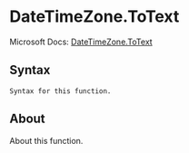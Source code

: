 ---
---

# DateTimeZone.ToText

Microsoft Docs: [DateTimeZone.ToText](https://docs.microsoft.com/en-us/powerquery-m/datetimezone-totext)

## Syntax

```powerquery-m
Syntax for this function.
```

## About

About this function.

